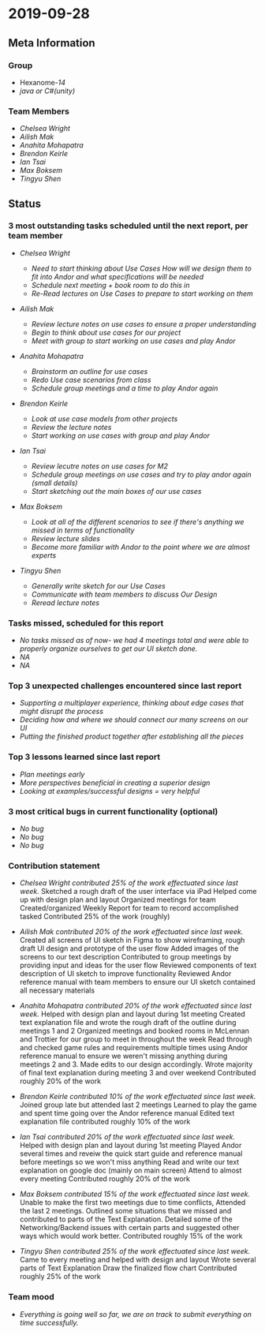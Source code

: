 # 2019-09-28

## Meta Information

### Group

 * Hexanome-*14*
 * *java or C#(unity)*

### Team Members

 * *Chelsea Wright*
 * *Ailish Mak*
 * *Anahita Mohapatra*
 * *Brendon Keirle*
 * *Ian Tsai*
 * *Max Boksem*
 * *Tingyu Shen*


## Status

### 3 most outstanding tasks scheduled until the next report, per team member

 * *Chelsea Wright*
   * *Need to start thinking about Use Cases 
           How will we design them to fit into Andor and what specifications will be needed*
   * *Schedule next meeting + book room to do this in*
   * *Re-Read lectures on Use Cases to prepare to start working on them*
 
 * *Ailish Mak*
   * *Review lecture notes on use cases to ensure a proper understanding*
   * *Begin to think about use cases for our project*
   * *Meet with group to start working on use cases and play Andor*
 
 * *Anahita Mohapatra*
   * *Brainstorm an outline for use cases*
   * *Redo Use case scenarios from class*
   * *Schedule group meetings and a time to play Andor again*
   
 * *Brendon Keirle*
   * *Look at use case models from other projects*
   * *Review the lecture notes*
   * *Start working on use cases with group and play Andor*
   
 * *Ian Tsai*
   * *Review lecutre notes on use cases for M2*
   * *Schedule group meetings on use cases and try to play andor again (small details)*
   * *Start sketching out the main boxes of our use cases*
   
 * *Max Boksem*
   * *Look at all of the different scenarios to see if there's anything we missed in terms of functionality*
   * *Review lecture slides*
   * *Become more familiar with Andor to the point where we are almost experts*
 
 * *Tingyu Shen*
   * *Generally write sketch for our Use Cases*
   * *Communicate with team members to discuss Our Design*
   * *Reread lecture notes*
 
 
### Tasks missed, scheduled for this report

 * *No tasks missed as of now- we had 4 meetings total and were able to properly organize ourselves to get our UI sketch done.*
 * *NA*
 * *NA*

### Top 3 unexpected challenges encountered since last report

 * *Supporting a multiplayer experience, thinking about edge cases that might disrupt the process*
 * *Deciding how and where we should connect our many screens on our UI*
 * *Putting the finished product together after establishing all the pieces*

### Top 3 lessons learned since last report

 * *Plan meetings early*
 * *More perspectives beneficial in creating a superior design*
 * *Looking at examples/successful designs = very helpful*

### 3 most critical bugs in current functionality (optional)

 * *No bug*
 * *No bug*
 * *No bug*
 
### Contribution statement

 * *Chelsea Wright contributed 25% of the work effectuated since last week.*
     Sketched a rough draft of the user interface via iPad
     Helped come up with design plan and layout 
     Organized meetings for team 
     Created/organized Weekly Report for team to record accomplished tasked
     Contributed 25% of the work (roughly)
 * *Ailish Mak contributed 20% of the work effectuated since last week.*
    Created all screens of UI sketch in Figma to show wireframing, rough draft UI design and prototype of the user flow
    Added images of the screens to our text description
    Contributed to group meetings by providing input and ideas for the user flow
    Reviewed components of text description of UI sketch to improve functionality 
    Reviewed Andor reference manual with team members to ensure our UI sketch contained all necessary materials
     
 * *Anahita Mohapatra contributed 20% of the work effectuated since last week.*
     Helped with design plan and layout during 1st meeting
     Created text explanation file and wrote the rough draft of the outline during meetings 1 and 2
     Organized meetings and booked rooms in McLennan and Trottier for our group to meet in throughout the week
     Read through and checked game rules and requirements multiple times using Andor reference manual to ensure we weren't    missing anything during meetings 2 and 3. Made edits to our design accordingly. 
     Wrote majority of final text explanation during meeting 3 and over weekend
     Contributed roughly 20% of the work
 * *Brendon Keirle contributed 10% of the work effectuated since last week.*
    Joined group late but attended last 2 meetings
    Learned to play the game and spent time going over the Andor reference manual
    Edited text explanation file
    contributed roughly 10% of the work
 * *Ian Tsai contributed 20% of the work effectuated since last week.*
     Helped with design plan and layout during 1st meeting
     Played Andor several times and reveiw the quick start guide and reference manual before meetings so we won't miss  anything
     Read and write our text explanation on google doc (mainly on main screen)
     Attend to almost every meeting
     Contributed roughly 20% of the work
 * *Max Boksem  contributed 15% of the work effectuated since last week.*
     Unable to make the first two meetings due to time conflicts, Attended the last 2 meetings.
     Outlined some situations that we missed and contributed to parts of the Text Explanation.
     Detailed some of the Networking/Backend issues with certain parts and suggested other ways which would work better.
     Contributed roughly 15% of the work
 * *Tingyu Shen  contributed 25% of the work effectuated since last week.*
     Came to every meeting and helped with design and layout
     Wrote several parts of Text Explanation
     Draw the finalized flow chart
     Contributed roughly 25% of the work


### Team mood

 * *Everything is going well so far, we are on track to submit everything on time successfully.*
